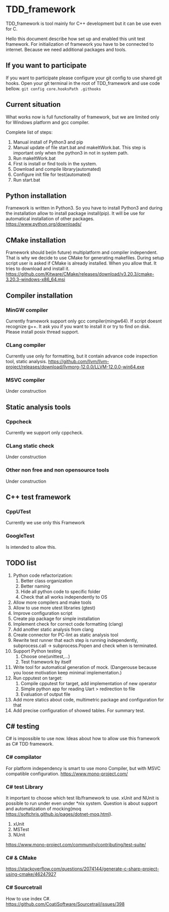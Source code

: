 # TDD_framework
TDD_framework is tool mainly for C++ development but it can be use even for C.

Hello this document describe how set up and enabled this unit test framework.
For initialization of framework you have to be connected to internet. Because
we need additional packages and tools.

## If you want to participate
If you want to participate please configure your git config to use shared git hooks.
Open your git terminal in the root of TDD_framework and use code bellow.
`git config core.hooksPath .githooks`

## Current situation
What works now is full functionality of framework, but we are limited only for Windows platform and gcc compiler.


Complete list of steps:
1. Manual install of Python3 and pip
2. Manual update of file start.bat and makeItWork.bat. This step is important only when the python3 in not in system path.
3. Run makeItWork.bat
  1. First is install or find tools in the system.
  2. Download and compile library(automated)
  3. Configure init file for test(automated)
4. Run start.bat


## Python installation
Framework is written in Python3. So you have to install Python3 and during
the installation allow to install package install(pip). It will be use for
automatical installation of other packages.
https://www.python.org/downloads/

## CMake installation
Framework should be(in future) multiplatform and compiler independent. That is
why we decide to use CMake for generating makefiles. During setup script user is
asked if CMake is already installed. When you allow that. It tries to download
and install it.
https://github.com/Kitware/CMake/releases/download/v3.20.3/cmake-3.20.3-windows-x86_64.msi

## Compiler installation
### MinGW compiler
Currently framework support only gcc compiler(mingw64). If script doesnt
recognize g++. It ask you if you want to install it or try to find on disk.
Please install posix thread support.
### CLang compiler
Currently use only for formatting, but it contain advance code inspection tool,
static analysis.
https://github.com/llvm/llvm-project/releases/download/llvmorg-12.0.0/LLVM-12.0.0-win64.exe
### MSVC compiler
Under construction

## Static analysis tools
### Cppcheck
Currently we support only cppcheck.
### CLang static check
Under construction
### Other non free and non opensource tools
Under construction

## C++ test framework
### CppUTest
Currently we use only this Framework
### GoogleTest
Is intended to allow this.


## TODO list
1. Python code refactorization:
    1. Better class organization
    2. Better naming
    3. Hide all python code to specific folder
    4. Check that all works independently to OS
2. Allow more compilers and make tools
3. Allow to use more utest libraries (gtest)
4. Improve configuration script
5. Create pip package for simple installation
6. Implement check for correct code formatting (clang)
7. Add another static analysis from clang
8. Create connector for PC-lint as static analysis tool
9. Rewrite test runner that each step is running independently, subprocess.call -> subprocess.Popen and check when is terminated.
10. Support Python testing
    1. Choose one(unittest,...)
    2. Test framework by itself
11. Write tool for automatical generation of mock. (Dangerouse because you loose motivation keep minimal implementation.)
12. Run cpputest on target:
    1. Compile cpputest for target, add implementation of new operator
    2. Simple python app for reading Uart > redirection to file
    3. Evaluation of output file
13. Add more statics about code, multimetric package and configuration for that
14. Add precise configuration of showed tables. For summary test.



## C# testing
C# is impossible to use now.
Ideas about how to allow use this framework as C# TDD framework.
### C# compilator
For platform independency is smart to use mono Compiler, but with MSVC compatible configuration.
https://www.mono-project.com/
### C# test Library
It important to choose which test lib/framework to use. xUnit and NUnit is possible to run under even under *nix system.
Question is about support and automatization of mocking(moq https://softchris.github.io/pages/dotnet-moq.html).
1. xUnit
2. MSTest
3. NUnit

https://www.mono-project.com/community/contributing/test-suite/

### C# & CMake
https://stackoverflow.com/questions/2074144/generate-c-sharp-project-using-cmake/46247927

### C# Sourcetrail
How to use index C#.
https://github.com/CoatiSoftware/Sourcetrail/issues/398
